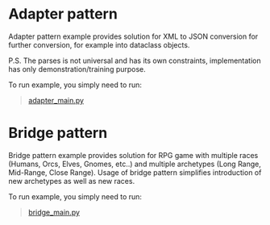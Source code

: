 # Adapter pattern

Adapter pattern example provides solution for XML to JSON conversion for further conversion, for example into dataclass objects.

P.S. The parses is not universal and has its own constraints, implementation has only demonstration/training purpose.

To run example, you simply need to run:

> [adapter_main.py](adapter/adapter_main.py)

# Bridge pattern

Bridge pattern example provides solution for RPG game with multiple races (Humans, Orcs, Elves, Gnomes, etc..) and multiple archetypes (Long Range, Mid-Range, Close Range). Usage of bridge pattern simplifies introduction of new archetypes as well as new races.

To run example, you simply need to run:

> [bridge_main.py](bridge/bridge_main.py)
